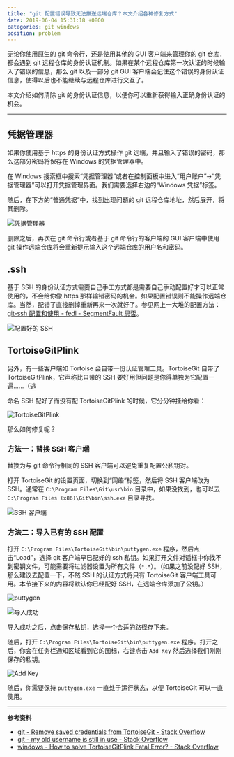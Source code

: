 ```yaml
---
title: "git 配置错误导致无法推送远端仓库？本文介绍各种修复方式"
date: 2019-06-04 15:31:18 +0800
categories: git windows
position: problem
---
```


无论你使用原生的 git 命令行，还是使用其他的 GUI 客户端来管理你的 git 仓库，都会遇到 git 远程仓库的身份认证机制。如果在某个远程仓库第一次认证的时候输入了错误的信息，那么 git 以及一部分 git GUI 客户端会记住这个错误的身份认证信息，使得以后也不能继续与远程仓库进行交互了。

本文介绍如何清除 git 的身份认证信息，以便你可以重新获得输入正确身份认证的机会。

---

<div id="toc"></div>

## 凭据管理器

如果你使用基于 https 的身份认证方式操作 git 远端，并且输入了错误的密码，那么这部分密码将保存在 Windows 的凭据管理器中。

在 Windows 搜索框中搜索“凭据管理器”或者在控制面板中进入“用户账户”->“凭据管理器”可以打开凭据管理界面。我们需要选择右边的“Windows 凭据”标签。

随后，在下方的“普通凭据”中，找到出现问题的 git 远程仓库地址，然后展开，将其删除。

![凭据管理器](/static/posts/2019-06-04-14-39-41.png)

删除之后，再次在 git 命令行或者基于 git 命令行的客户端的 GUI 客户端中使用 git 操作远端仓库将会重新提示输入这个远端仓库的用户名和密码。

## .ssh

基于 SSH 的身份认证方式需要自己手工方式都是需要自己手动配置好才可以正常使用的，不会给你像 https 那样输错密码的机会。如果配置错误则不能操作远端仓库。当然，配错了直接删掉重新再来一次就好了。参见网上一大堆的配置方法：[git-ssh 配置和使用 - fedl - SegmentFault 思否](https://segmentfault.com/a/1190000002645623)。

![配置好的 SSH](/static/posts/2019-06-04-14-57-50.png)

## TortoiseGitPlink

另外，有一些客户端如 Tortoise 会自带一份认证管理工具。TortoiseGit 自带了 TortoiseGitPlink，它声称比自带的 SSH 要好用但问题是你得单独为它配置一遍……（逃

命名 SSH 配好了而没有配 TortoiseGitPlink 的时候，它分分钟挂给你看：

![TortoiseGitPlink](/static/posts/2019-06-04-14-55-01.png)

那么如何修复呢？

### 方法一：替换 SSH 客户端

替换为与 git 命令行相同的 SSH 客户端可以避免重复配置公私钥对。

打开 TortoiseGit 的设置页面，切换到“网络”标签，然后将 SSH 客户端改为 SSH。通常在 `C:\Program Files\Git\usr\bin` 目录中，如果没找到，也可以去 `C:\Program Files (x86)\Git\bin\ssh.exe` 目录寻找。

![SSH 客户端](/static/posts/2019-06-04-15-22-34.png)

### 方法二：导入已有的 SSH 配置

打开 `C:\Program Files\TortoiseGit\bin\puttygen.exe` 程序，然后点击“Load”，选择 git 客户端早已配好的 ssh 私钥。如果打开文件对话框中你找不到密钥文件，可能需要将过滤器设置为所有文件（`*.*`）。（如果之前没配好 SSH，那么建议去配置一下，不然 SSH 的认证方式将只有 TortoiseGit 客户端工具可用。本节接下来的内容将默认你已经配好 SSH，在远端仓库添加了公钥。）

![puttygen](/static/posts/2019-06-04-15-13-15.png)

![导入成功](/static/posts/2019-06-04-15-17-17.png)

导入成功之后，点击保存私钥，选择一个合适的路径存下来。

随后，打开 `C:\Program Files\TortoiseGit\bin\puttygen.exe` 程序。打开之后，你会在任务栏通知区域看到它的图标，右键点击 `Add Key` 然后选择我们刚刚保存的私钥。

![Add Key](/static/posts/2019-06-04-15-25-17.png)

随后，你需要保持 `puttygen.exe` 一直处于运行状态，以便 TortoiseGit 可以一直使用。

---

**参考资料**

- [git - Remove saved credentials from TortoiseGit - Stack Overflow](https://stackoverflow.com/a/31782500/6233938)
- [git - my old username is still in use - Stack Overflow](https://stackoverflow.com/a/39944557/6233938)
- [windows - How to solve TortoiseGitPlink Fatal Error? - Stack Overflow](https://stackoverflow.com/questions/28106717/how-to-solve-tortoisegitplink-fatal-error)
